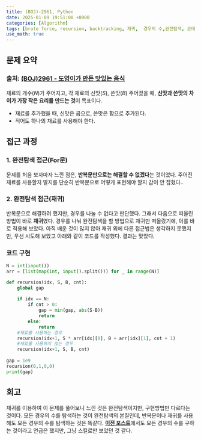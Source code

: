 ```yaml
---
title: (BOJ)-2961, Python
date: 2025-01-09 19:51:00 +0900
categories: [Algorithm]
tags: [brute force, recursion, backtracking, 재귀,  경우의 수,완전탐색, 코테]     # TAG names should always be lowercase
use_math: true
---
```


## **문제 요약**
### 출처: [(BOJ)2961 - 도영이가 만든 맛있는 음식](https://www.acmicpc.net/problem/2961)  

재료의 개수($N$)가 주어지고, 각 재료의 신맛($S$), 쓴맛($B$) 주어졌을 때, **신맛과 쓴맛의 차이가 가장 작은 요리를 만드는 것**이 목표이다.

* 재료를 추가했을 때, 신맛은 곱으로, 쓴맛은 합으로 추가된다. 
* 적어도 하나의 재료를 사용해야 한다. 


## **접근 과정**

### **1. 완전탐색 접근(For문)**
문제를 처음 보자마자 느낀 점은, **반복문만으로는 해결할 수 없겠다**는 것이었다. 주어진 재료를 사용할지 말지를 단순히 반복문으로 어떻게 표현해야 할지 감이 안 잡혔다..

### **2. 완전탐색 접근(재귀)**
  반복문으로 해결하려 했지만, 경우를 나눌 수 없다고 판단했다. 그래서 다음으로 떠올린 방법이 바로 **재귀**였다. 경우를 나눠 완전탐색을 할 방법으로 재귀만 떠올랐기에, 이를 바로 적용해 보았다. 아직 배운 것이 많지 않아 재귀 외에 다른 접근법은 생각하지 못했지만, 우선 시도해 보았고 아래와 같이 코드를 작성했다. 결과는 맞았다.

### **코드 구현**

```python
N = int(input())
arr = [list(map(int, input().split())) for _ in range(N)]

def recursion(idx, S, B, cnt):
    global gap
    
    if idx == N:
        if cnt > 0:
            gap = min(gap, abs(S-B))
            return 
        else:
            return    
    #재료를 사용하는 경우
    recursion(idx+1, S * arr[idx][0], B + arr[idx][1], cnt + 1)
    #재료를 사용하지 않는 경우
    recursion(idx+1, S, B, cnt)
  
gap = 1e9
recursion(0,1,0,0)  
print(gap)
```

## **회고**
재귀를 이용하여 이 문제를 풀어보니 느낀 것은 완전탐색이지만, 구현방법만 다르다는 것이다. 모든 경우의 수를 탐색하는 것이 완전탐색의 본질인데, 반복문이나 재귀를 사용해도 모든 경우의 수를 탐색하는 것은 똑같다. [**이전 포스트**](https://mcw1415.github.io/posts/baekjoon-15649/#2-%EC%9E%AC%EA%B7%80%EC%A0%81-%EC%A0%91%EA%B7%BC)에서도 모든 경우의 수를 구하는 것이라고 언급은 했지만, 그냥 스킬로만 보았던 것 같다. 
